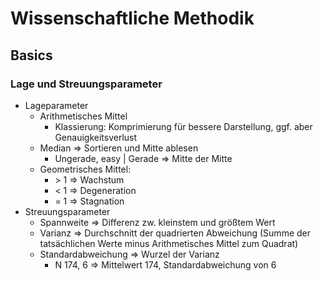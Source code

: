 # Wissenschaftliche Methodik

## Basics

### Lage und Streuungsparameter

- Lageparameter
  - Arithmetisches Mittel
    - Klassierung: Komprimierung für bessere Darstellung, ggf. aber Genauigkeitsverlust
  - Median => Sortieren und Mitte ablesen
    - Ungerade, easy | Gerade => Mitte der Mitte
  - Geometrisches Mittel:
    - \> 1 => Wachstum
    - < 1 => Degeneration
    - = 1 => Stagnation
- Streuungsparameter
  - Spannweite => Differenz zw. kleinstem und größtem Wert
  - Varianz => Durchschnitt der quadrierten Abweichung (Summe der tatsächlichen Werte minus Arithmetisches Mittel zum Quadrat)
  - Standardabweichung => Wurzel der Varianz
    - N 174, 6 => Mittelwert 174, Standardabweichung von 6